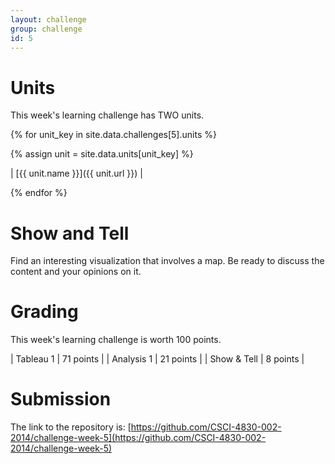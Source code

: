 ```yaml
---
layout: challenge
group: challenge
id: 5
---
```


# Units

This week's learning challenge has TWO units.

{% for unit_key in site.data.challenges[5].units %}

{% assign unit = site.data.units[unit_key] %}

| [{{ unit.name }}]({{ unit.url }}) | 

{% endfor %}

# Show and Tell

Find an interesting visualization that involves a map. Be ready to discuss the content and your opinions on it.

# Grading

This week's learning challenge is worth 100 points.

| Tableau 1  | 71 points |
| Analysis 1 | 21 points |
| Show & Tell | 8 points |

# Submission

The link to the repository is: [https://github.com/CSCI-4830-002-2014/challenge-week-5](https://github.com/CSCI-4830-002-2014/challenge-week-5)
